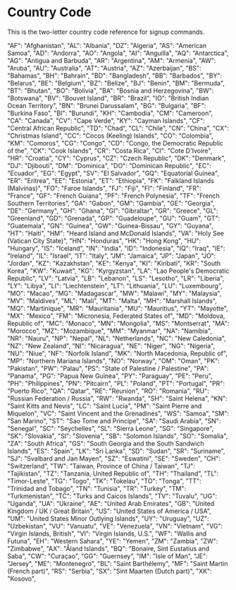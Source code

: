 # Country Code

This is the two-letter country code reference for signup commands.

"AF": "Afghanistan",
	"AL": "Albania",
	"DZ": "Algeria",
	"AS": "American Samoa",
	"AD": "Andorra",
	"AO": "Angola",
	"AI": "Anguilla",
	"AQ": "Antarctica",
	"AG": "Antigua and Barbuda",
	"AR": "Argentina",
	"AM": "Armenia",
	"AW": "Aruba",
	"AU": "Australia",
	"AT": "Austria",
	"AZ": "Azerbaijan",
	"BS": "Bahamas",
	"BH": "Bahrain",
	"BD": "Bangladesh",
	"BB": "Barbados",
	"BY": "Belarus",
	"BE": "Belgium",
	"BZ": "Belize",
	"BJ": "Benin",
	"BM": "Bermuda",
	"BT": "Bhutan",
	"BO": "Bolivia",
	"BA": "Bosnia and Herzegovina",
	"BW": "Botswana",
	"BV": "Bouvet Island",
	"BR": "Brazil",
	"IO": "British Indian Ocean Territory",
	"BN": "Brunei Darussalam",
	"BG": "Bulgaria",
	"BF": "Burkina Faso",
	"BI": "Burundi",
	"KH": "Cambodia",
	"CM": "Cameroon",
	"CA": "Canada",
	"CV": "Cape Verde",
	"KY": "Cayman Islands",
	"CF": "Central African Republic",
	"TD": "Chad",
	"CL": "Chile",
	"CN": "China",
	"CX": "Christmas Island",
	"CC": "Cocos (Keeling) Islands",
	"CO": "Colombia",
	"KM": "Comoros",
	"CG": "Congo",
	"CD": "Congo, the Democratic Republic of the",
	"CK": "Cook Islands",
	"CR": "Costa Rica",
	"CI": "Cote D'Ivoire",
	"HR": "Croatia",
	"CY": "Cyprus",
	"CZ": "Czech Republic",
	"DK": "Denmark",
	"DJ": "Djibouti",
	"DM": "Dominica",
	"DO": "Dominican Republic",
	"EC": "Ecuador",
	"EG": "Egypt",
	"SV": "El Salvador",
	"GQ": "Equatorial Guinea",
	"ER": "Eritrea",
	"EE": "Estonia",
	"ET": "Ethiopia",
	"FK": "Falkland Islands (Malvinas)",
	"FO": "Faroe Islands",
	"FJ": "Fiji",
	"FI": "Finland",
	"FR": "France",
	"GF": "French Guiana",
	"PF": "French Polynesia",
	"TF": "French Southern Territories",
	"GA": "Gabon",
	"GM": "Gambia",
	"GE": "Georgia",
	"DE": "Germany",
	"GH": "Ghana",
	"GI": "Gibraltar",
	"GR": "Greece",
	"GL": "Greenland",
	"GD": "Grenada",
	"GP": "Guadeloupe",
	"GU": "Guam",
	"GT": "Guatemala",
	"GN": "Guinea",
	"GW": "Guinea-Bissau",
	"GY": "Guyana",
	"HT": "Haiti",
	"HM": "Heard Island and McDonald Islands",
	"VA": "Holy See (Vatican City State)",
	"HN": "Honduras",
	"HK": "Hong Kong",
	"HU": "Hungary",
	"IS": "Iceland",
	"IN": "India",
	"ID": "Indonesia",
	"IQ": "Iraq",
	"IE": "Ireland",
	"IL": "Israel",
	"IT": "Italy",
	"JM": "Jamaica",
	"JP": "Japan",
	"JO": "Jordan",
	"KZ": "Kazakhstan",
	"KE": "Kenya",
	"KI": "Kiribati",
	"KR": "South Korea",
	"KW": "Kuwait",
	"KG": "Kyrgyzstan",
	"LA": "Lao People's Democratic Republic",
	"LV": "Latvia",
	"LB": "Lebanon",
	"LS": "Lesotho",
	"LR": "Liberia",
	"LY": "Libya",
	"LI": "Liechtenstein",
	"LT": "Lithuania",
	"LU": "Luxembourg",
	"MO": "Macao",
	"MG": "Madagascar",
	"MW": "Malawi",
	"MY": "Malaysia",
	"MV": "Maldives",
	"ML": "Mali",
	"MT": "Malta",
	"MH": "Marshall Islands",
	"MQ": "Martinique",
	"MR": "Mauritania",
	"MU": "Mauritius",
	"YT": "Mayotte",
	"MX": "Mexico",
	"FM": "Micronesia, Federated States of",
	"MD": "Moldova, Republic of",
	"MC": "Monaco",
	"MN": "Mongolia",
	"MS": "Montserrat",
	"MA": "Morocco",
	"MZ": "Mozambique",
	"MM": "Myanmar",
	"NA": "Namibia",
	"NR": "Nauru",
	"NP": "Nepal",
	"NL": "Netherlands",
	"NC": "New Caledonia",
	"NZ": "New Zealand",
	"NI": "Nicaragua",
	"NE": "Niger",
	"NG": "Nigeria",
	"NU": "Niue",
	"NF": "Norfolk Island",
	"MK": "North Macedonia, Republic of",
	"MP": "Northern Mariana Islands",
	"NO": "Norway",
	"OM": "Oman",
	"PK": "Pakistan",
	"PW": "Palau",
	"PS": "State of Palestine / Palestine",
	"PA": "Panama",
	"PG": "Papua New Guinea",
	"PY": "Paraguay",
	"PE": "Peru",
	"PH": "Philippines",
	"PN": "Pitcairn",
	"PL": "Poland",
	"PT": "Portugal",
	"PR": "Puerto Rico",
	"QA": "Qatar",
	"RE": "Reunion",
	"RO": "Romania",
	"RU": "Russian Federation / Russia",
	"RW": "Rwanda",
	"SH": "Saint Helena",
	"KN": "Saint Kitts and Nevis",
	"LC": "Saint Lucia",
	"PM": "Saint Pierre and Miquelon",
	"VC": "Saint Vincent and the Grenadines",
	"WS": "Samoa",
	"SM": "San Marino",
	"ST": "Sao Tome and Principe",
	"SA": "Saudi Arabia",
	"SN": "Senegal",
	"SC": "Seychelles",
	"SL": "Sierra Leone",
	"SG": "Singapore",
	"SK": "Slovakia",
	"SI": "Slovenia",
	"SB": "Solomon Islands",
	"SO": "Somalia",
	"ZA": "South Africa",
	"GS": "South Georgia and the South Sandwich Islands",
	"ES": "Spain",
	"LK": "Sri Lanka",
	"SD": "Sudan",
	"SR": "Suriname",
	"SJ": "Svalbard and Jan Mayen",
	"SZ": "Eswatini",
	"SE": "Sweden",
	"CH": "Switzerland",
	"TW": "Taiwan, Province of China / Taiwan",
	"TJ": "Tajikistan",
	"TZ": "Tanzania, United Republic of",
	"TH": "Thailand",
	"TL": "Timor-Leste",
	"TG": "Togo",
	"TK": "Tokelau",
	"TO": "Tonga",
	"TT": "Trinidad and Tobago",
	"TN": "Tunisia",
	"TR": "Turkey",
	"TM": "Turkmenistan",
	"TC": "Turks and Caicos Islands",
	"TV": "Tuvalu",
	"UG": "Uganda",
	"UA": "Ukraine",
	"AE": "United Arab Emirates",
	"GB": "United Kingdom / UK / Great Britain",
	"US": "United States of America / USA",
	"UM": "United States Minor Outlying Islands",
	"UY": "Uruguay",
	"UZ": "Uzbekistan",
	"VU": "Vanuatu",
	"VE": "Venezuela",
	"VN": "Vietnam",
	"VG": "Virgin Islands, British",
	"VI": "Virgin Islands, U.S.",
	"WF": "Wallis and Futuna",
	"EH": "Western Sahara",
	"YE": "Yemen",
	"ZM": "Zambia",
	"ZW": "Zimbabwe",
	"AX": "Åland Islands",
	"BQ": "Bonaire, Sint Eustatius and Saba",
	"CW": "Curaçao",
	"GG": "Guernsey",
	"IM": "Isle of Man",
	"JE": "Jersey",
	"ME": "Montenegro",
	"BL": "Saint Barthélemy",
	"MF": "Saint Martin (French part)",
	"RS": "Serbia",
	"SX": "Sint Maarten (Dutch part)",
	"XK": "Kosovo",
